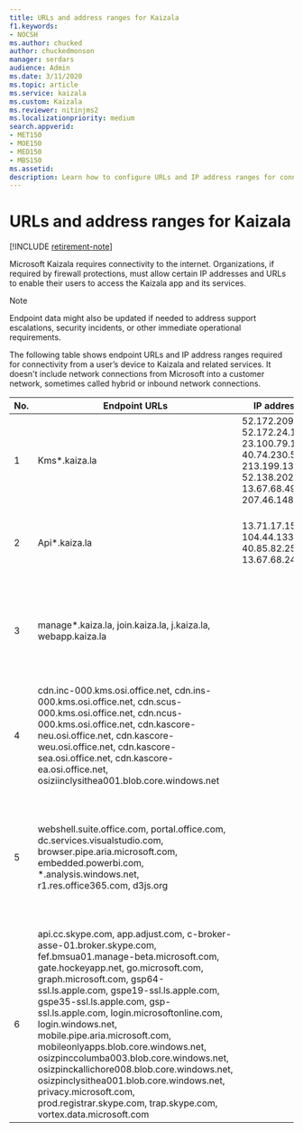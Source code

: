 ```yaml
---
title: URLs and address ranges for Kaizala
f1.keywords:
- NOCSH
ms.author: chucked
author: chuckedmonson
manager: serdars
audience: Admin
ms.date: 3/11/2020
ms.topic: article
ms.service: kaizala
ms.custom: Kaizala
ms.reviewer: nitinjms2
ms.localizationpriority: medium
search.appverid:
- MET150
- MOE150
- MED150
- MBS150
ms.assetid: 
description: Learn how to configure URLs and IP address ranges for connectivity in Kaizala.
---
```


# URLs and address ranges for Kaizala

[!INCLUDE [retirement-note](includes/retirement-note.md)]

Microsoft Kaizala requires connectivity to the internet. Organizations, if required by firewall protections, must allow certain IP addresses and URLs to enable their users to access the Kaizala app and its services.

> [!NOTE]
> Endpoint data might also be updated if needed to address support escalations, security incidents, or other immediate operational requirements.

The following table shows endpoint URLs and IP address ranges required for connectivity from a user’s device to Kaizala and related services. It doesn't include network connections from Microsoft into a customer network, sometimes called hybrid or inbound network connections.

| No. | Endpoint URLs | IP addresses | Port | Notes|
|--------|-----|-----------|----|------------|
| 1 | Kms*.kaiza.la |52.172.209.57, 52.172.24.172, 23.100.79.167, 40.74.230.57, 213.199.139.160, 52.138.202.218, 13.67.68.49, 207.46.148.171   |443 | These are static IP addresses for Kaizala Service |
| 2 | Api*.kaiza.la |13.71.17.159, 104.44.133.47, 40.85.82.252, 13.67.68.244   |443 | These static IP addresses are for accessing Kaizala through API |
| 3 | manage*.kaiza.la, join.kaiza.la, j.kaiza.la, webapp.kaiza.la |  |443 | These static IP addresses are for Kaizala management portal, Kaizala web app, and joining URLs |
| 4 | cdn.inc-000.kms.osi.office.net, cdn.ins-000.kms.osi.office.net, cdn.scus-000.kms.osi.office.net, cdn.ncus-000.kms.osi.office.net, cdn.kascore-neu.osi.office.net, cdn.kascore-weu.osi.office.net, cdn.kascore-sea.osi.office.net, cdn.kascore-ea.osi.office.net, osiziinclysithea001.blob.core.windows.net | |443 | Used for mostly storing documents and images generated within Kaizala |
| 5 | webshell.suite.office.com, portal.office.com, dc.services.visualstudio.com, browser.pipe.aria.microsoft.com, embedded.powerbi.com, *.analysis.windows.net, r1.res.office365.com, d3js.org | |443 | Needed for enabling Office 365 services (including Power BI reports) and other features on Kaizala management portal |
| 6 | api.cc.skype.com, app.adjust.com, c-broker-asse-01.broker.skype.com, fef.bmsua01.manage-beta.microsoft.com, gate.hockeyapp.net, go.microsoft.com, graph.microsoft.com, gsp64-ssl.ls.apple.com, gspe19-ssl.ls.apple.com, gspe35-ssl.ls.apple.com, gsp-ssl.ls.apple.com, login.microsoftonline.com, login.windows.net, mobile.pipe.aria.microsoft.com, mobileonlyapps.blob.core.windows.net, osizpinccolumba003.blob.core.windows.net, osizpinckallichore008.blob.core.windows.net, osizpinclysithea001.blob.core.windows.net, privacy.microsoft.com, prod.registrar.skype.com, trap.skype.com, vortex.data.microsoft.com | |443 | Other URLs needed to allow Kaizala app to operate normally |
